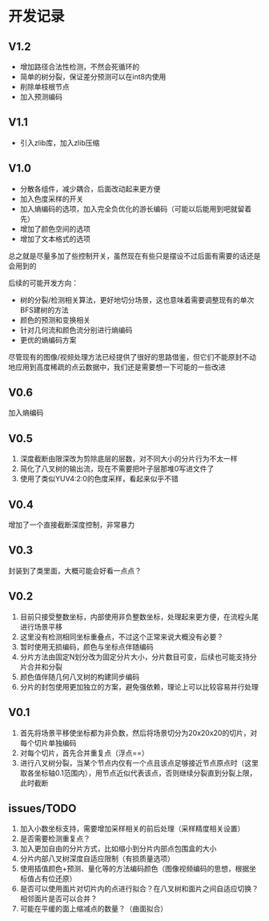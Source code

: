 # 开发记录

## V1.2

- 增加路径合法性检测，不然会死循环的
- 简单的树分裂，保证差分预测可以在int8内使用
- 削除单枝根节点
- 加入预测编码

## V1.1

- 引入zlib库，加入zlib压缩

## V1.0

- 分散各组件，减少耦合，后面改动起来更方便
- 加入色度采样的开关
- 加入熵编码的选项，加入完全负优化的游长编码（可能以后能用到吧就留着先）
- 增加了颜色空间的选项
- 增加了文本格式的选项

总之就是尽量多加了些控制开关，虽然现在有些只是摆设不过后面有需要的话还是会用到的

后续的可能开发方向：

- 树的分裂/检测相关算法，更好地切分场景，这也意味着需要调整现有的单次BFS建树的方法
- 颜色的预测和变换相关
- 针对几何流和颜色流分别进行熵编码
- 更优的熵编码方案

尽管现有的图像/视频处理方法已经提供了很好的思路借鉴，但它们不能原封不动地应用到高度稀疏的点云数据中，我们还是需要想一下可能的一些改进

## V0.6

加入熵编码

## V0.5

1. 深度截断由限深改为剪除底层的层数，对不同大小的分片行为不太一样
2. 简化了八叉树的输出流，现在不需要把叶子层那堆0写进文件了
3. 使用了类似YUV4:2:0的色度采样，看起来似乎不错

## V0.4

增加了一个直接截断深度控制，非常暴力

## V0.3

封装到了类里面，大概可能会好看一点点？

## V0.2

1. 目前只接受整数坐标，内部使用非负整数坐标，处理起来更方便，在流程头尾进行场景平移
2. 这里没有检测相同坐标重叠点，不过这个正常来说大概没有必要？
3. 暂时使用无损编码，颜色与坐标点伴随编码
4. 分片方法由固定N划分改为固定分片大小，分片数目可变，后续也可能支持分片合并和分裂
5. 颜色值伴随几何八叉树的构建同步编码
6. 分片的封包使用更加独立的方案，避免强依赖，理论上可以比较容易并行处理

## V0.1

1. 首先将场景平移使坐标都为非负数，然后将场景切分为20x20x20的切片，对每个切片单独编码
2. 对每个切片，首先合并重复点（浮点==）
3. 进行八叉树分裂，当某个节点内仅有一个点且该点足够接近节点原点时（这里取各坐标轴0.1范围内），用节点近似代表该点，否则继续分裂直到分裂上限，此时截断

## issues/TODO

1. 加入小数坐标支持，需要增加采样相关的前后处理（采样精度相关设置）
2. 是否需要检测重复点？
3. 加入更加自由的分片方式，比如缩小到分片内部点包围盒的大小
4. 分片内部八叉树深度自适应限制（有损质量选项）
5. 使用插值颜色+预测、量化等的方法编码颜色（图像视频编码的思想，根据坐标值占有位还原）
6. 是否可以使用面片对切片内的点进行拟合？在八叉树和面片之间自适应切换？相邻面片是否可以合并？
7. 可能在平缓的面上缩减点的数量？（曲面拟合）
